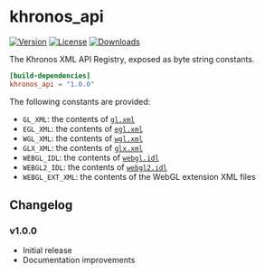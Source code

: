# khronos_api

[![Version](https://img.shields.io/crates/v/khronos_api.svg)](https://crates.io/crates/khronos_api)
[![License](https://img.shields.io/crates/l/khronos_api.svg)](https://github.com/brendanzab/gl-rs/blob/master/LICENSE)
[![Downloads](https://img.shields.io/crates/d/khronos_api.svg)](https://crates.io/crates/khronos_api)

The Khronos XML API Registry, exposed as byte string constants.

```toml
[build-dependencies]
khronos_api = "1.0.0"
```

The following constants are provided:

- `GL_XML`: the contents of [`gl.xml`](https://cvs.khronos.org/svn/repos/ogl/trunk/doc/registry/public/api/gl.xml)
- `EGL_XML`: the contents of [`egl.xml`](https://cvs.khronos.org/svn/repos/ogl/trunk/doc/registry/public/api/egl.xml)
- `WGL_XML`: the contents of [`wgl.xml`](https://cvs.khronos.org/svn/repos/ogl/trunk/doc/registry/public/api/wgl.xml)
- `GLX_XML`: the contents of [`glx.xml`](https://cvs.khronos.org/svn/repos/ogl/trunk/doc/registry/public/api/glx.xml)
- `WEBGL_IDL`: the contents of [`webgl.idl`](https://raw.githubusercontent.com/KhronosGroup/WebGL/master/specs/latest/1.0/webgl.idl)
- `WEBGL2_IDL`: the contents of [`webgl2.idl`](https://raw.githubusercontent.com/KhronosGroup/WebGL/master/specs/latest/2.0/webgl2.idl)
- `WEBGL_EXT_XML`: the contents of the WebGL extension XML files

## Changelog

### v1.0.0

- Initial release
- Documentation improvements
